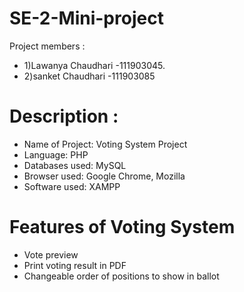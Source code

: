# SE-2-Mini-project


Project members :
  * 1)Lawanya Chaudhari -111903045.
  * 2)sanket Chaudhari -111903085
  
# Description :
* Name of Project: Voting System Project
* Language:   PHP
*  Databases used: MySQL
* Browser used:  Google Chrome,  Mozilla
* Software used:  XAMPP    

  
# Features of  Voting System
* Vote preview
* Print voting result in PDF
* Changeable order of positions to show in ballot


